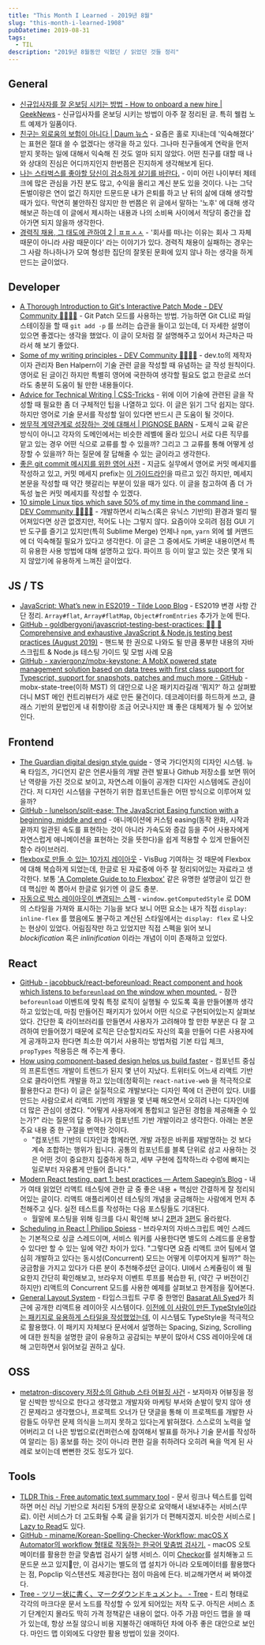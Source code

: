 ```yaml
---
title: "This Month I Learned - 2019년 8월"
slug: "this-month-i-learned-1908"
pubDatetime: 2019-08-31
tags:
  - TIL
description: "2019년 8월동안 익혔던 / 읽었던 것들 정리"
---
```


## General

- [신규입사자를 잘 온보딩 시키는 방법 - How to onboard a new hire | GeekNews](https://news.hada.io/topic?id=233) - 신규입사자를 온보딩 시키는 방법이 아주 잘 정리된 글. 특히 웰컴 노트 예제가 일품이다.
- [친구는 외로움의 보험이 아니다 | Daum 뉴스](https://news.v.daum.net/v/20190825091611561) - 요즘은 홀로 지내는데 '익숙해졌다' 는 표현은 절대 쓸 수 없겠다는 생각을 하고 있다. 그나마 친구들에게 연락을 먼저 받지 못하는 일에 대해서 익숙해 진 것도 얼마 되지 않았다. 어떤 친구를 대할 때 나와 상대의 진심은 어디까지인지 한번쯤은 진지하게 생각해보게 된다.
- [나는 스타벅스를 좋아할 당신이 검소하게 살기를 바란다.](https://brunch.co.kr/@sandcocktail/77) - 이미 어린 나이부터 제테크에 많은 관심을 가진 분도 많고, 수익을 올리고 계신 분도 있을 것이다. 나는 그닥 돈벌이랑은 연이 없긴 하지만 드문드문 내가 은퇴를 하고 난 뒤의 삶에 대해 생각할 때가 있다. 막연히 불안하진 않지만 한 번쯤은 위 글에서 말하는 '노후' 에 대해 생각해보곤 하는데 이 글에서 제시하는 내용과 나의 소비욕 사이에서 적당히 중간을 잡아가면 되지 않을까 생각한다.
- [경력직 채용, 그 태도에 관하여 2 | ㅍㅍㅅㅅ](https://ppss.kr/archives/158806) - '회사를 떠나는 이유는 회사 그 자체 때문이 아니라 사람 때문이다' 라는 이야기가 있다. 경력직 채용이 실패하는 경우는 그 사람 하나하나가 모여 형성한 집단의 잘못된 문화에 있지 않나 하는 생각을 하게 만드는 글이었다.

## Developer

- [A Thorough Introduction to Git's Interactive Patch Mode - DEV Community 👩‍💻👨‍💻](https://dev.to/krnsk0/a-thorough-introduction-to-git-s-interactive-patch-mode-4bl6) - Git Patch 모드를 사용하는 방법. 가능하면 Git CLI로 파일 스테이징을 할 때 `git add -p` 를 쓰려는 습관을 들이고 있는데, 더 자세한 설명이 있으면 좋겠다는 생각을 했었다. 이 글이 모처럼 잘 설명해주고 있어서 차근차근 따라서 해 보기 좋았다.
- [Some of my writing principles - DEV Community 👩‍💻👨‍💻](https://dev.to/ben/some-of-my-writing-principles-k4e) - dev.to의 제작자이자 관리자 Ben Halpern이 기술 관련 글을 작성할 때 유념하는 글 작성 원칙이다. 영어로 된 글이긴 하지만 특별히 영어에 국한하여 생각할 필요도 없고 한글로 쓰더라도 충분히 도움이 될 만한 내용들이다.
- [Advice for Technical Writing | CSS-Tricks](https://css-tricks.com/advice-for-technical-writing/) - 위에 이어 기술에 관련된 글을 작성할 때 필요한 좀 더 구체적인 팁을 나열하고 있다. 이 글은 읽기 그닥 쉽지는 않다. 하지만 영어로 기술 문서를 작성할 일이 있다면 반드시 큰 도움이 될 것이다.
- [쌍무적 계약관계로 성장하는 것에 대해서 | PIGNOSE BARN](https://blog.pigno.se/post/186842352138/%EC%8C%8D%EB%AC%B4%EC%A0%81-%EA%B3%84%EC%95%BD%EA%B4%80%EA%B3%84%EB%A1%9C-%EC%84%B1%EC%9E%A5%ED%95%98%EB%8A%94-%EA%B2%83%EC%97%90-%EB%8C%80%ED%95%B4%EC%84%9C) - 도제식 교육 같은 방식이 아니고 각자의 도메인에서는 비슷한 레벨에 올라 있으니 서로 다른 직무를 맡고 있는 경우 어떤 식으로 교류를 할 수 있을까? 그리고 그 교류를 통해 어떻게 성장할 수 있을까? 하는 질문에 잘 답해줄 수 있는 글이라고 생각한다.
- [좋은 git commit 메시지를 위한 영어 사전](https://blog.ull.im/engineering/2019/03/10/logs-on-git.html) - 지금도 실무에서 영어로 커밋 메세지를 작성하고 있고, 커밋 메세지 prefix는 [이 가이드라인](https://github.com/angular/angular/blob/master/CONTRIBUTING.md#commit)을 따르고 있긴 하지만, 메세지 본문을 작성할 때 약간 헷갈리는 부분이 있을 때가 있다. 이 글을 참고하여 좀 더 가독성 높은 커밋 메세지를 작성할 수 있겠다.
- [10 simple Linux tips which save 50% of my time in the command line - DEV Community 👩‍💻👨‍💻](https://dev.to/javinpaul/10-simple-linux-tips-which-save-50-of-my-time-in-the-command-line-4moo) - 개발하면서 리눅스(혹은 유닉스 기반의) 환경과 멀리 떨어져있다면 상관 없겠지만, 적어도 나는 그렇지 않다. 요즘이야 오히려 점점 GUI 기반 도구를 즐기고 있지만(특히 Sublime Merge) 언제나 `npm`, `yarn` 외에 쉘 커맨드에 더 익숙해질 필요가 있다고 생각한다. 이 글은 그 중에서도 가벼운 내용이면서 특히 유용한 사용 방법에 대해 설명하고 있다. 파이프 등 이미 알고 있는 것은 몇개 되지 않았기에 유용하게 느껴진 글이었다.

## JS / TS

- [JavaScript: What’s new in ES2019 - Tilde Loop Blog](https://blog.tildeloop.com/posts/javascript-what%E2%80%99s-new-in-es2019) - ES2019 변경 사항 간단 정리. `Array#flat`, `Array#flatMap`, `Object#fromEntries` 추가가 눈에 띈다.
- [GitHub - goldbergyoni/javascript-testing-best-practices: 📗🌐 🚢 Comprehensive and exhaustive JavaScript & Node.js testing best practices (August 2019)](https://github.com/goldbergyoni/javascript-testing-best-practices) - 핸드북 한 권으로 나와도 될 만큼 풍부한 내용의 자바스크립트 & Node.js 테스팅 가이드 및 모범 사례 모음
- [GitHub - xaviergonz/mobx-keystone: A MobX powered state management solution based on data trees with first class support for Typescript, support for snapshots, patches and much more - GitHub](https://github.com/xaviergonz/mobx-keystone) - mobx-state-tree(이하 MST) 의 대안으로 나온 패키지라길래 '뭐지?' 하고 살펴봤더니 MST 메인 컨트리뷰터가 새로 만든 물건이다. 데코레이터를 하드하게 쓰고, 클래스 기반의 문법인게 내 취향이랑 조금 어긋나지만 꽤 좋은 대체제가 될 수 있어보인다.

## Frontend

- [The Guardian digital design style guide](https://design.theguardian.com) - 영국 가디언지의 디자인 시스템. 뉴욕 타임즈, 가디언지 같은 언론사들의 개발 관련 발표나 Github 저장소를 보면 뛰어난 역량을 가진 것으로 보이고, 자연스레 이들이 공개한 디자인 시스템에도 관심이 간다. 저 디자인 시스템을 구현하기 위한 컴포넌트들은 어떤 방식으로 이루어져 있을까?
- [GitHub - lunelson/split-ease: The JavaScript Easing function with a beginning, middle and end](https://github.com/lunelson/split-ease) - 애니메이션에 커스텀 easing(동작 완화, 시작과 끝까지 일관된 속도를 표현하는 것이 아니라 가속도와 증감 등을 주어 사용자에게 자연스럽게 애니메이션을 표현하는 것을 뜻한다)을 쉽게 적용할 수 있게 만들어진 함수 라이브러리.
- [flexbox로 만들 수 있는 10가지 레이아웃](https://d2.naver.com/helloworld/8540176) - VisBug 기여하는 것 때문에 Flexbox에 대해 복습하게 되었는데, 한글로 된 자료중에 아주 잘 정리되어있는 자료라고 생각한다. 보통 ['A Complete Guide to to Flexbox'](https://css-tricks.com/snippets/css/a-guide-to-flexbox/) 같은 유명한 설명글이 있긴 한데 핵심만 쏙 뽑아서 한글로 읽기엔 이 글도 충분.
- [자동으로 박스 레이아웃이 변경되는 스펙](https://www.w3.org/TR/css-display-3/#transformations) - `window.getComputedStyle` 로 DOM의 스타일을 가져와 표시하는 기능을 보다 보니 어떤 요소는 내가 직접 `display: inline-flex` 를 했음에도 불구하고 계산된 스타일에서는 `display: flex` 로 나오는 현상이 있었다. 어림짐작만 하고 있었지만 직접 스펙을 읽어 보니 _blockification_ 혹은 _inlinification_ 이라는 개념이 이미 존재하고 있었다.

## React

- [GitHub - jacobbuck/react-beforeunload: React component and hook which listens to `beforeunload` on the window when mounted.](https://github.com/jacobbuck/react-beforeunload) - 잠깐 `beforeunload` 이벤트에 맞춰 특정 로직이 실행될 수 있도록 훅을 만들어볼까 생각하고 있었는데, 마침 만들어진 패키지가 있어서 어떤 식으로 구현되어있는지 살펴보았다. 간단한 훅 라이브러리를 만들면서 사용자가 고려해야 할 만한 부분은 다 잘 고려하여 만들어졌기 때문에 로직은 단순할지라도 자신의 훅을 만들어 다른 사용자에게 공개하고자 한다면 최소한 여기서 사용하는 방법처럼 기본 타입 체크, `propTypes` 적용등은 해 주는게 좋다.
- [How using component-based design helps us build faster](https://blog.twitter.com/engineering/en_us/topics/infrastructure/2019/buildingfasterwithcomponents.html) - 컴포넌트 중심의 프론트엔드 개발이 트렌드가 된지 몇 년이 지났다. 트위터도 어느새 리액트 기반으로 클라이언트 개발을 하고 있는데(정확히는 `react-native-web` 을 적극적으로 활용한다고 한다) 이 글은 실질적으로 개발보다는 디자인 쪽에 더 관련이 있다. UI를 만드는 사람으로서 리액트 기반의 개발을 몇 년째 해오면서 오히려 나는 디자인에 더 많은 관심이 생겼다. "어떻게 사용자에게 통합되고 일관된 경험을 제공해줄 수 있는가?" 라는 질문의 답 중 하나가 컴포넌트 기반 개발이라고 생각한다. 아래는 본문 주요 내용 중 한 구절을 번역한 것이다.
  - "컴포넌트 기반의 디자인과 함께라면, 개발 과정은 바퀴를 재발명하는 것 보다 계속 조합하는 행위가 됩니다. 공통의 컴포넌트를 블록 단위로 삼고 사용하는 것은 어떤 것이 중요한지 집중하게 하고, 세부 구현에 집착하느라 수렁에 빠지는 일로부터 자유롭게 만들어 줍니다."
- [Modern React testing, part 1: best practices — Artem Sapegin’s Blog](https://blog.sapegin.me/all/react-testing-1-best-practices/) - 내가 여태 읽었던 리액트 테스팅에 관한 글 중 좋은 내용 + 핵심만 간결하게 잘 정리되어있는 글이다. 리액트 애플리케이션 테스팅의 개념을 궁금해하는 사람에게 먼저 추천해주고 싶다. 실전 테스트를 작성하는 다음 포스팅들도 기대된다.
  - 월말에 포스팅을 위해 링크를 다시 확인해 보니 [2편](https://blog.sapegin.me/all/react-testing-2-jest-and-enzyme/)과 [3편](https://blog.sapegin.me/all/react-testing-3-jest-and-react-testing-library/)도 올라왔다.
- [Scheduling in React | Philipp Spiess](https://philippspiess.com/scheduling-in-react/) - 브라우저의 자바스크립트 메인 스레드는 기본적으로 싱글 스레드이며, 서비스 워커를 사용한다면 별도의 스레드를 운용할 수 있다만 할 수 있는 일에 약간 차이가 있다. "그렇다면 요즘 리액트 코어 팀에서 열심히 개발하고 있다는 동시성(Concurrent) 모드는 어떻게 이루어지게 될까?" 하는 궁금함을 가지고 있다가 다른 분이 추천해주셨던 글이다. UI에서 스케쥴링이 왜 필요한지 간단히 확인해보고, 브라우저 이벤트 루프를 복습한 뒤, (약간 구 버전이긴 하지만) 리액트의 Concurrent 모드를 사용한 예제를 살펴보고 한계점을 짚어본다.
- [General Layout System](https://basarat.com/gls/) - 타입스크립트 구루 중 한명인 [Basarat Ali Syed](https://github.com/basarat)가 최근에 공개한 리액트용 레이아웃 시스템이다. [이전에 이 사람이 만든 TypeStyle이라는 패키지로 유용하게 스타일을 작성했었는데](https://rinae.dev/posts/typestyle-basic), 이 시스템도 TypeStyle을 적극적으로 활용했다. 이 패키지 자체보다 문서에서 설명하는 Spacing, Sizing, Scrolling 에 대한 원칙을 설명한 글이 유용하고 공감되는 부분이 많아서 CSS 레이아웃에 대해 고민하면서 읽어보길 권하고 싶다.

## OSS

- [metatron-discovery 저장소의 Github 스타 어뷰징 사건](https://github.com/metatron-app/metatron-discovery/issues/2405) - 보자마자 어뷰징을 정말 신박한 방식으로 한다고 생각했고 개발자와 마케팅 부서와 손발이 맞지 않아 생긴 문제라고 생각했으나, 프로젝트 오너가 단 댓글을 통해 이 프로젝트를 개발한 사람들도 아무런 문제 의식을 느끼지 못하고 있다는게 밝혀졌다. 스스로의 노력을 엎어버리고 더 나은 방법으로(컨퍼런스에 참여해서 발표를 하거나 기술 문서를 작성하여 알리는 등) 홍보를 하는 것이 아니라 편한 길을 취하려다 오히려 욕을 먹게 된 사례로 보이는데 뻔뻔한 것도 정도가 있다.

## Tools

- [TLDR This - Free automatic text summary tool](https://tldr.hackeryogi.com/?ref=producthunt) - 문서 링크나 텍스트를 입력하면 머신 러닝 기반으로 처리된 5개의 문장으로 요약해서 내보내주는 서비스(무료). 이런 서비스가 더 고도화될 수록 글을 읽기가 더 편해지겠지. 비슷한 서비스로 [I Lazy to Read](https://ilazytoread.herokuapp.com/)도 있다.
- [GitHub - miname/Korean-Spelling-Checker-Workflow: macOS X Automator의 workflow 형태로 작동하는 한국어 맞춤법 검사기.](https://github.com/miname/Korean-Spelling-Checker-Workflow) - macOS 오토메이터를 활용한 한글 맞춤법 검사기 실행 서비스. 이미 [Checkor](https://apps.apple.com/kr/app/%EC%9A%B0%EB%A6%AC%EB%A7%90-%EB%A7%9E%EC%B6%A4%EB%B2%95-%EA%B2%80%EC%82%AC%EA%B8%B0-checkor-desktop/id1238750814?mt=12)를 설치해놓고 드문드문 쓰고 있지만, 이 검사기는 별도의 앱 설치가 아니라 오토메이터를 활용했다는 점, Popclip 익스텐션도 제공한다는 점이 마음에 든다. 비교해가면서 써 봐야겠다.
- [Tree - ツリー状に書く、マークダウンドキュメント。 - Tree](https://tree.md) - 트리 형태로 각각의 마크다운 문서 노드를 작성할 수 있게 되어있는 저작 도구. 아직은 서비스 초기 단계인지 몰라도 딱히 가격 정책같은 내용이 없다. 아주 가끔 마인드 맵을 쓸 때가 있는데, 항상 쓰질 않으니 비용 지불하긴 애매하던 차에 아주 좋은 대안으로 보인다. 마인드 맵 이외에도 다양한 활용 방법이 있을 것이다.
